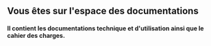 ## Vous êtes sur l'espace des documentations

#### Il contient les documentations technique et d'utilisation ainsi que le cahier des charges.